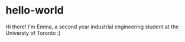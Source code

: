 # hello-world
Hi there!
I'm Emma, a second year industrial engineering student at the Universty of Toronto :)
